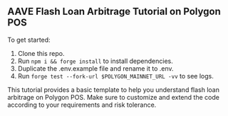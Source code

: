 ## AAVE Flash Loan Arbitrage Tutorial on Polygon POS

To get started:

1. Clone this repo.
2. Run `npm i && forge install` to install dependencies.
3. Duplicate the .env.example file and rename it to .env.
4. Run `forge test --fork-url $POLYGON_MAINNET_URL -vv` to see logs.

This tutorial provides a basic template to help you understand flash loan arbitrage on Polygon POS. Make sure to customize and extend the code according to your requirements and risk tolerance.
